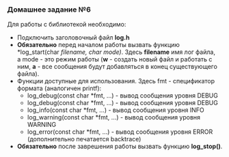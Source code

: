 ### Домашнее задание №6
Для работы с библиотекой необходимо:  
- Подключить заголовочный файл **log.h**
- **Обязательно** перед началом работы вызвать функцию *log_start(char *filename, char mode)*. Здесь **filename** имя лог файла,  
а mode - это режим работы (**w** - создать новый файл и работать с ним, **a** - все сообщения будут добавляться в конец существующего файла).
- Функции доступные для использования. Здесь fmt - спецификатор формата (аналогичен printf):    
	- log_debug(const char *fmt, ...) - вывод сообщения уровня DEBUG  
	- log_debug(const char *fmt, ...) - вывод сообщения уровня DEBUG  
	- log_info(const char *fmt, ...) - вывод сообщения уровня INFO  
	- log_warning(const char *fmt, ...) - вывод сообщения уровня WARNING   
	- log_error(const char *fmt, ...) - вывод сообщения уровня ERROR (дополнительно печатается backtrace)  
- **Обязательно** после заврешения работы вызвать функцию **log_stop()**.
